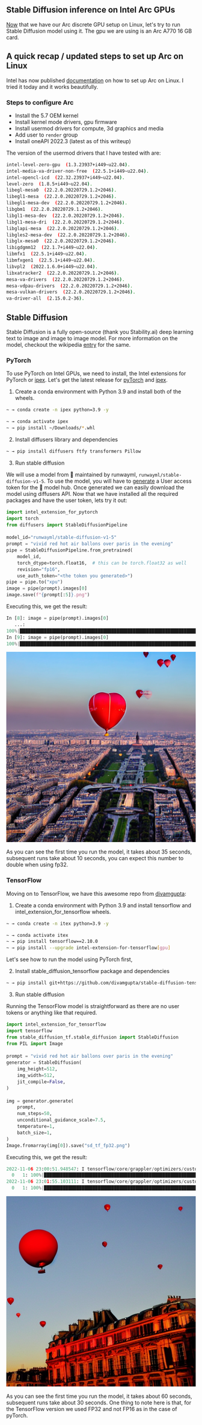 ## Stable Diffusion inference on Intel Arc GPUs

[Now](https://blog.rahul.onl/posts/2022-08-12-arc-dgpu-linux.html) that we have our
Arc discrete GPU setup on Linux, let's try to run Stable Diffusion model using it. The gpu we are using is an Arc A770 16 GB card.


## A quick recap / updated steps to set up Arc on Linux

Intel has now published [documentation](https://dgpu-docs.intel.com/installation-guides/ubuntu/ubuntu-jammy-arc.html) on how to set up Arc on Linux. 
I tried it today and it works beautifully.

### Steps to configure Arc

- Install the 5.7 OEM kernel
- Install kernel mode drivers, gpu firmware
- Install usermod drivers for compute, 3d graphics and media
- Add user to `render` group
- Install oneAPI 2022.3 (latest as of this writeup)

The version of the usermod drivers that I have tested with are:

```bash
intel-level-zero-gpu  (1.3.23937+i449~u22.04).
intel-media-va-driver-non-free  (22.5.1+i449~u22.04).
intel-opencl-icd  (22.32.23937+i449~u22.04).
level-zero  (1.8.5+i449~u22.04).
libegl-mesa0  (22.2.0.20220729.1.2+2046).
libegl1-mesa  (22.2.0.20220729.1.2+2046).
libegl1-mesa-dev  (22.2.0.20220729.1.2+2046).
libgbm1  (22.2.0.20220729.1.2+2046).
libgl1-mesa-dev  (22.2.0.20220729.1.2+2046).
libgl1-mesa-dri  (22.2.0.20220729.1.2+2046).
libglapi-mesa  (22.2.0.20220729.1.2+2046).
libgles2-mesa-dev  (22.2.0.20220729.1.2+2046).
libglx-mesa0  (22.2.0.20220729.1.2+2046).
libigdgmm12  (22.1.7+i449~u22.04).
libmfx1  (22.5.1+i449~u22.04).
libmfxgen1  (22.5.1+i449~u22.04).
libvpl2  (2022.1.6.0+i449~u22.04).
libxatracker2  (22.2.0.20220729.1.2+2046).
mesa-va-drivers  (22.2.0.20220729.1.2+2046).
mesa-vdpau-drivers  (22.2.0.20220729.1.2+2046).
mesa-vulkan-drivers  (22.2.0.20220729.1.2+2046).
va-driver-all  (2.15.0.2-36).
```

## Stable Diffusion

Stable Diffusion is a fully open-source (thank you Stability.ai) deep learning text to image and image to image model. For more information on the model,
checkout the wikipedia [entry](https://en.wikipedia.org/wiki/Stable_Diffusion) for the same.

### PyTorch

To use PyTorch on Intel GPUs, we need to install, the Intel extensions for PyTorch or [ipex](https://github.com/intel/intel-extension-for-pytorch). Let's get the latest release
for [pyTorch](https://github.com/intel/intel-extension-for-pytorch/releases/download/v1.10.200%2Bgpu/torch-1.10.0a0+git3d5f2d4-cp39-cp39-linux_x86_64.whl) and [ipex](https://github.com/intel/intel-extension-for-pytorch/releases/download/v1.10.200%2Bgpu/intel_extension_for_pytorch-1.10.200+gpu-cp39-cp39-linux_x86_64.whl).

1. Create a conda environment with Python 3.9 and install both of the wheels.

```bash
~ → conda create -n ipex python=3.9 -y
```
```bash
~ → conda activate ipex
~ → pip install ~/Downloads/*.whl
```

2. Install diffusers library and dependencies


```bash
~ → pip install diffusers ftfy transformers Pillow
```

3. Run stable diffusion

We will use a model from 🤗 maintained by runwayml, `runwayml/stable-diffusion-v1-5`. To use the model, you will have to [generate](https://huggingface.co/docs/hub/security-tokens) a User access token for the 🤗 model hub.
Once generated we can easily download the model using diffusers API. Now that we have installed all the required packages and have the user token, lets try it out:


```python
import intel_extension_for_pytorch
import torch
from diffusers import StableDiffusionPipeline

model_id="runwayml/stable-diffusion-v1-5"
prompt = "vivid red hot air ballons over paris in the evening"
pipe = StableDiffusionPipeline.from_pretrained(
    model_id,
    torch_dtype=torch.float16,  # this can be torch.float32 as well
    revision="fp16",
    use_auth_token="<the token you generated>")
pipe = pipe.to("xpu")
image = pipe(prompt).images[0]
image.save(f"{prompt[:5]}.png")
```

Executing this, we get the result:

```python
In [8]: image = pipe(prompt).images[0]
   ...: 
100%|██████████████████████████████████████████████████████████████████████████████████████████████████████████████████████████████████████████████████████████| 51/51 [00:35<00:00,  1.43it/s]
In [9]: image = pipe(prompt).images[0]
100%|██████████████████████████████████████████████████████████████████████████████████████████████████████████████████████████████████████████████████████████| 51/51 [00:09<00:00,  5.20it/s]
```

![](./images/sd_pyt_fp16.png)

As you can see the first time you run the model, it takes about 35 seconds, subsequent runs take about 10 seconds, you can expect this number to double when using fp32. 

### TensorFlow


Moving on to TensorFlow, we have this awesome repo from [divamgupta](https://github.com/divamgupta/stable-diffusion-tensorflow):

1. Create a conda environment with Python 3.9 and install tensorflow and intel_extension_for_tensorflow wheels.

```bash
~ → conda create -n itex python=3.9 -y
```

```bash
~ → conda activate itex
~ → pip install tensorflow==2.10.0
~ → pip install --upgrade intel-extension-for-tensorflow[gpu]
```

Let's see how to run the model using PyTorch first,

2. Install stable_diffusion_tensorflow package and dependencies


```bash
~ → pip install git+https://github.com/divamgupta/stable-diffusion-tensorflow ftfy pillow tqdm regex tensorflow-addons
```

3. Run stable diffusion

Running the TensorFlow model is straightforward as there are no user tokens or anything like that required.

```python
import intel_extension_for_tensorflow
import tensorflow
from stable_diffusion_tf.stable_diffusion import StableDiffusion
from PIL import Image

prompt = "vivid red hot air ballons over paris in the evening"
generator = StableDiffusion(
    img_height=512,
    img_width=512,
    jit_compile=False,
)

img = generator.generate(
    prompt,
    num_steps=50,
    unconditional_guidance_scale=7.5,
    temperature=1,
    batch_size=1,
)
Image.fromarray(img[0]).save("sd_tf_fp32.png")
```

Executing this, we get the result:

```python
2022-11-06 23:00:51.948547: I tensorflow/core/grappler/optimizers/custom_graph_optimizer_registry.cc:114] Plugin optimizer for device_type XPU is enabled.
  0   1: 100%|█████████████████████████████████████████████████████████████████████████████████████████████████████████████████████████████████████████████████| 50/50 [01:00<00:00,  1.21s/it]
2022-11-06 23:01:55.103111: I tensorflow/core/grappler/optimizers/custom_graph_optimizer_registry.cc:114] Plugin optimizer for device_type XPU is enabled.
  0   1: 100%|█████████████████████████████████████████████████████████████████████████████████████████████████████████████████████████████████████████████████| 50/50 [00:29<00:00,  1.67it/s]
```

![](./images/sd_tf_fp32.png)

As you can see the first time you run the model, it takes about 60 seconds, subsequent runs take about 30 seconds. One thing to note here is that, for the TensorFlow version we used FP32 and not FP16 as in the case of pyTorch.




